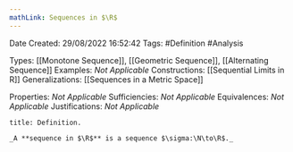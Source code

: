 ```yaml
---
mathLink: Sequences in $\R$
---
```


<div class="topSpace"></div>

Date Created: 29/08/2022 16:52:42
Tags: #Definition #Analysis

Types: [[Monotone Sequence]], [[Geometric Sequence]], [[Alternating Sequence]]
Examples: _Not Applicable_
Constructions: [[Sequential Limits in R]]
Generalizations: [[Sequences in a Metric Space]]

Properties: _Not Applicable_
Sufficiencies: _Not Applicable_
Equivalences: _Not Applicable_
Justifications: _Not Applicable_

``` ad-Definition
title: Definition.

_A **sequence in $\R$** is a sequence $\sigma:\N\to\R$._

```
